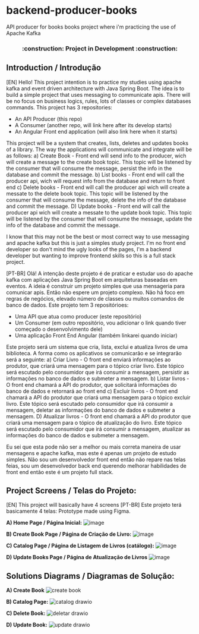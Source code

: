 # backend-producer-books
API producer for books books project where i'm practicing the use of Apache Kafka

<h3 align="center"> 
    :construction:  Project in Development  :construction:
</h3>

## Introduction / Introdução

[EN] Hello! This project intention is to practice my studies using apache kafka and event driven architecture with Java Spring Boot.
The idea is to build a simple project that uses messaging to communicate apis. There will be no focus on business logics, rules, lots of classes or complex databases commands.
This project has 3 repositories:
- An  API Producer (this repo)
- A Consumer (another repo, will link here after its develop starts)
- An Angular Front end application (will also link here when it starts)

This project will be a system that creates, lists, deletes and updates books of a library.
The way the applications will communicate and integrate will be as follows:
a) Create Book - Front end will send info to the producer, wich will create a message to the create book topic. This topic will be listened by the consumer that will consume the message, persist the info in the database and commit the message.
b) List books - Front end will call the producer api, wich will request info from the database and return to front end
c) Delete books - Front end will call the producer api wich will create a messate to the delete book topic. This topic will be listened by the consumer that will consume the message, delete the info of the database and commit the message.
D) Update books - Front end will call the producer api wich will create a messate to the update book topic. This topic will be listened by the consumer that will consume the message, update the info of the database and commit the message.

I know that this may not be the best or most correct way to use messaging and apache kafka but this is just a simples study project.
I'm no front end developer so don't mind the ugly looks of the pages, I'm a backend developer but wanting to improve frontend skills so this is a full stack project.

[PT-BR] Olá! A intenção deste projeto é de praticar e estudar uso do apache kafka com aplicações Java Spring Boot em arquiteturas baseadas em eventos.
A ideia é construir um projeto simples que usa mensageria para comunicar apis. Então não espere um projeto complexo. Não há foco em regras de negócios, elevado número de classes ou muitos comandos de banco de dados.
Este projeto tem 3 repositórioes:
- Uma API que atua como producer (este repositório)
- Um Consumer (em outro repositório, vou adicionar o link quando tiver começado o desenvolvimento dele)
- Uma aplicação Front End Angular (também linkarei quando iniciar)

Este projeto será um sistema que cria, lista, exclui e atualiza livros de uma biblioteca.
A forma como os aplicativos se comunicarão e se integrarão será a seguinte:
a) Criar Livro - O front end enviará informações ao produtor, que criará uma mensagem para o tópico criar livro. Este tópico será escutado pelo consumidor que irá consumir a mensagem, persistir as informações no banco de dados e submeter a mensagem.
b) Listar livros - O front end chamará a API do produtor, que solicitará informações do banco de dados e retornará ao front end
c) Excluir livros - O front end chamará a API do produtor que criará uma mensagem para o tópico excluir livro. Este tópico será escutado pelo consumidor que irá consumir a mensagem, deletar as informações do banco de dados e submeter a mensagem.
D) Atualizar livros - O front end chamará a API do produtor que criará uma mensagem para o tópico de atualização do livro. Este tópico será escutado pelo consumidor que irá consumir a mensagem, atualizar as informações do banco de dados e submeter a mensagem.

Eu sei que esta pode não ser a melhor ou mais correta maneira de usar mensagens e apache kafka, mas este é apenas um projeto de estudo simples.
Não sou um desenvolvedor front end então não repare nas telas feias, sou um desenvolvedor back end querendo melhorar habilidades de front end então este é um projeto full stack.

## Project Screens / Telas do Projeto:

[EN] This project will basically have 4 screens [PT-BR] Este projeto terá basicamente 4 telas:
Prototype made using Figma.

**A) Home Page / Página Inicial:**
![image](https://github.com/brunbs/backend-producer-books/assets/62837683/765bcb05-bfd4-426e-baa7-eb6ce84dbd6e)

**B) Create Book Page / Página de Criação de Livro:**
![image](https://github.com/brunbs/backend-producer-books/assets/62837683/f870acf8-ff65-4ac8-af88-3a0ca84c3c28)

**C) Catalog Page / Página de Listagem de Livros (catálogo):**
![image](https://github.com/brunbs/backend-producer-books/assets/62837683/8832fc6c-03a1-47df-9cb7-6c0cf570d71e)

**D) Update Books Page / Página de Atualização de Livros**
![image](https://github.com/brunbs/backend-producer-books/assets/62837683/d0f1a53e-eabe-4308-ac68-5cee5c771b7f)

## Solutions Diagrams / Diagramas de Solução:
**A) Create Book**
![create book](https://github.com/brunbs/backend-producer-books/assets/62837683/935eb8b5-8499-46d5-8ec6-90a577bfcae8)

**B) Catalog Page:**
![catalog drawio](https://github.com/brunbs/backend-producer-books/assets/62837683/f638e6aa-f57b-4176-b63a-c81bf84a1611)

**C) Delete Book:**
![deletar drawio](https://github.com/brunbs/backend-producer-books/assets/62837683/1f200b76-3e62-4c44-b6cd-56acaa93a454)

**D) Update Book:**
![update drawio](https://github.com/brunbs/backend-producer-books/assets/62837683/39fd9ed8-64ab-43e0-a042-4b908839efd8)
